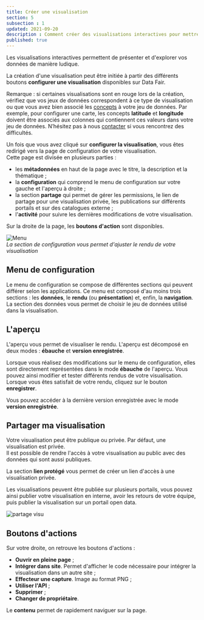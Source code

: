 ```yaml
---
title: Créer une visualisation
section: 5
subsection : 1
updated: 2021-09-20
description : Comment créer des visualisations interactives pour mettre en valeur ses données
published: true
---
```

Les visualisations interactives permettent de présenter et d'explorer vos données de manière ludique.   

La création d'une visualisation peut être initiée à partir des différents boutons **configurer une visualisation** disponibles sur Data&nbsp;Fair.

Remarque&nbsp;: si certaines visualisations sont en rouge lors de la création, vérifiez que vos jeux de données correspondent à ce type de visualisation ou que vous avez bien associé les [concepts](./user-guide-backoffice/concept) à votre jeu de données. Par exemple, pour configurer une carte, les concepts **latitude** et **longitude** doivent être associés aux colonnes qui contiennent ces valeurs dans votre jeu de données. N’hésitez pas à nous [contacter](https://koumoul.com/contact) si vous rencontrez des difficultés.

Un fois que vous avez cliqué sur **configurer la visualisation**, vous êtes redirigé vers la page de configuration de votre visualisation.  
Cette page est divisée en plusieurs parties&nbsp;:  

* les **métadonnées** en haut de la page avec le titre, la description et la thématique&nbsp;;
* la **configuration** qui comprend le menu de configuration sur votre gauche et l'aperçu à droite&nbsp;;
* la section **partage** qui permet de gérer les permissions, le lien de partage pour une visualisation privée, les publications sur différents portails et sur des catalogues externe&nbsp;;
* l'**activité** pour suivre les dernières modifications de votre visualisation.
<p>
</p>

Sur la droite de la page, les **boutons d'action** sont disponibles.

![Menu](./images/user-guide-backoffice/add-reuse-config.jpg)  
*La section de configuration vous permet d'ajuster le rendu de votre visualisation*


## Menu de configuration

Le menu de configuration se compose de différentes sections qui peuvent différer selon les applications.
Ce menu est composé d'au moins trois sections&nbsp;: les **données**, le **rendu** (ou **présentation**) et, enfin, la **navigation**.  
La section des données vous permet de choisir le jeu de données utilisé dans la visualisation.  

## L'aperçu

L'aperçu vous permet de visualiser le rendu. L'aperçu est décomposé en deux modes&nbsp;: **ébauche** et **version enregistrée**.

Lorsque vous réalisez des modifications sur le menu de configuration, elles sont directement représentées dans le mode **ébauche** de l'aperçu. Vous pouvez ainsi modifier et tester différents rendus de votre visualisation. Lorsque vous êtes satisfait de votre rendu, cliquez sur le bouton **enregistrer**.

Vous pouvez accéder à la dernière version enregistrée avec le mode **version enregistrée**.

## Partager ma visualisation

Votre visualisation peut être publique ou privée. Par défaut, une visualisation est privée.  
Il est possible de rendre l'accès à votre visualisation au public avec des données qui sont aussi publiques.  

La section **lien protégé** vous permet de créer un lien d'accès à une visualisation privée.  

Les visualisations peuvent être publiée sur plusieurs portails, vous pouvez ainsi publier votre visualisation en interne, avoir les retours de votre équipe, puis publier la visualisation sur un portail open&nbsp;data.

![partage visu](./images/user-guide-backoffice/visu-partage.jpg)  


## Boutons d'actions

Sur votre droite, on retrouve les boutons d'actions&nbsp;:
* **Ouvrir en pleine page**&nbsp;;
* **Intégrer dans site**. Permet d'afficher le code nécessaire pour intégrer la visualisation dans un autre site&nbsp;;
* **Effecteur une capture**. Image au format PNG&nbsp;;
* **Utiliser l'API**&nbsp;;
* **Supprimer**&nbsp;;
* **Changer de propriétaire**.  

Le **contenu** permet de rapidement naviguer sur la page.
<p>
</p>